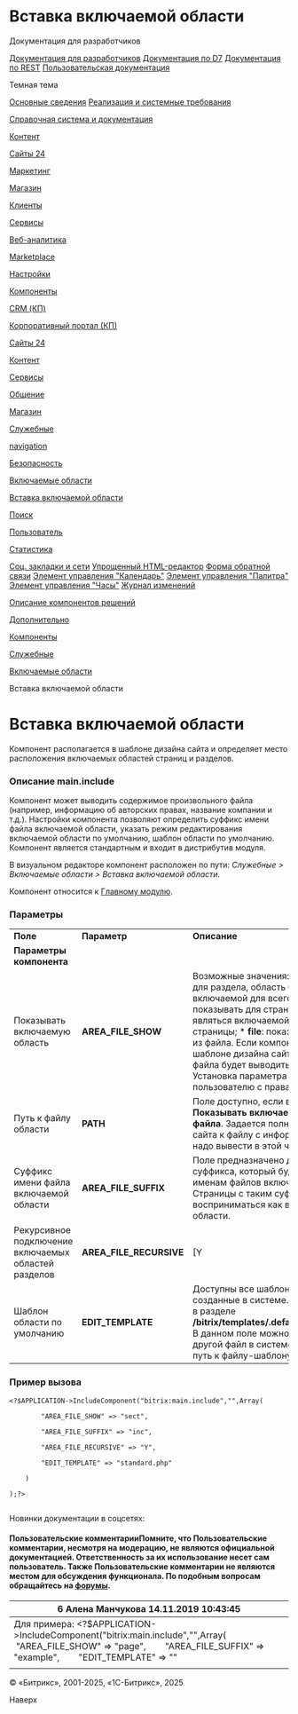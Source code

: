 # Вставка включаемой области

Документация для разработчиков

[Документация для разработчиков](https://dev.1c-bitrix.ru/api_help/)
[Документация по D7](https://dev.1c-bitrix.ru/api_d7/)
[Документация по REST](https://dev.1c-bitrix.ru/rest_help/)
[Пользовательская документация](https://dev.1c-bitrix.ru/user_help/)

Темная тема

[Основные сведения](/user_help/index.php)
[Реализация и системные требования](/user_help/reqintro.php)

[Справочная система и документация](/user_help/help/index.php)

[Контент](/user_help/content/index.php)

[Сайты 24](/user_help/sites24/index.php)

[Маркетинг](/user_help/marketing/index.php)

[Магазин](/user_help/store/index.php)

[Клиенты](/user_help/clients/index.php)

[Сервисы](/user_help/service/index.php)

[Веб-аналитика](/user_help/statistic/index.php)

[Marketplace](/user_help/marketplace/index.php)

[Настройки](/user_help/settings/index.php)

[Компоненты](/user_help/components/index.php)

[CRM (КП)](/user_help/components/crm/index.php)

[Корпоративный портал (КП)](/user_help/components/intranet/index.php)

[Сайты 24](/user_help/components/landing/index.php)

[Контент](/user_help/components/content/index.php)

[Сервисы](/user_help/components/services/index.php)

[Общение](/user_help/components/obschenie/index.php)

[Магазин](/user_help/components/magazin/index.php)

[Служебные](/user_help/components/sluzhebnie/index.php)

[navigation](/user_help/components/sluzhebnie/navigation/index.php)

[Безопасность](/user_help/components/sluzhebnie/security/index.php)

[Включаемые области](/user_help/components/sluzhebnie/included_regions/index.php)

[Вставка включаемой области](/user_help/components/sluzhebnie/included_regions/main_include.php)

[Поиск](/user_help/components/sluzhebnie/search/index.php)

[Пользователь](/user_help/components/sluzhebnie/user/index.php)

[Статистика](/user_help/components/sluzhebnie/statistic/index.php)

[Соц. закладки и сети](/user_help/components/sluzhebnie/main_share.php)
[Упрощенный HTML-редактор](/user_help/components/sluzhebnie/fileman_light_editor.php)
[Форма обратной связи](/user_help/components/sluzhebnie/main_feedback.php)
[Элемент управления "Календарь"](/user_help/components/sluzhebnie/main_calendar.php)
[Элемент управления "Палитра"](/user_help/components/sluzhebnie/main_colorpicker.php)
[Элемент управления "Часы"](/user_help/components/sluzhebnie/main_clock.php)
[Журнал изменений](/user_help/components/sluzhebnie/event_list.php)

[Описание компонентов решений](/user_help/description_decisions/index.php)

[Дополнительно](/user_help/additional/index.php)

[Компоненты](/user_help/components/index.php)

[Служебные](/user_help/components/sluzhebnie/index.php)

[Включаемые области](/user_help/components/sluzhebnie/included_regions/index.php)

Вставка включаемой области

# Вставка включаемой области

Компонент располагается в шаблоне дизайна сайта и определяет место расположения включаемых областей страниц и разделов.

### Описание **main.include**

Компонент может выводить содержимое произвольного файла (например, информацию об авторских правах, название компании и т.д.). Настройки компонента позволяют определить суффикс имени файла включаемой области, указать режим редактирования включаемой области по умолчанию, шаблон области по умолчанию. Компонент является стандартным и входит в дистрибутив модуля.

В визуальном редакторе компонент расположен по пути: *Служебные > Включаемые области > Вставка включаемой области*.

Компонент относится к [Главному модулю](/user_help/settings/settings/index.php).

### Параметры

|  |  |  |
| --- | --- | --- |
| **Поле** | **Параметр** | **Описание** |
| **Параметры компонента** | | |
| Показывать включаемую область | **AREA\_FILE\_SHOW** | Возможные значения:  * **sect**: показывать для раздела, область будет являться включаемой для всего раздела; * **page**: показывать для страницы, область будет являться включаемой только для текущей страницы; * **file**: показывать информацию из файла. Если компонент расположить в шаблоне дизайна сайта, то информация из файла будет выводиться на всем сайте. Установка параметра доступна только пользователю с правами **edit\_php**. |
| Путь к файлу области | **PATH** | Поле доступно, если выбрано **Показывать включаемую область из файла**. Задается полный путь от корня сайта к файлу с информацией, которую надо вывести в этой части сайта. |
| Суффикс имени файла включаемой области | **AREA\_FILE\_SUFFIX** | Поле предназначено для указания суффикса, который будет добавляться к именам файлов включаемых областей. Страницы с таким суффиксом будут восприниматься как включаемые области. |
| Рекурсивное подключение включаемых областей разделов | **AREA\_FILE\_RECURSIVE** | [Y|N] Настройка доступна при отмеченной области **Показывать включаемую область** (**AREA\_FILE\_SHOW**) в значение для раздела (**sect**). При отмеченной опции включаемые области разделов будут подключаться рекурсивно, т.е. если в папке более низкого уровня есть своя включаемая область, то она будет показана. Если же текущий раздел не имеет своей включаемой области, то рекурсивно до корня сайта будут проверяться все разделы до самого верхнего и будет выведена первая встретившаяся включаемая область. |
| Шаблон области по умолчанию | **EDIT\_TEMPLATE** | Доступны все шаблоны страниц, созданные в системе. Они располагаются в разделе **/bitrix/templates/.default/page\_templates/**. В данном поле можно указать любой другой файл в системе, указав полный путь к файлу-шаблону. |

### Пример вызова

```
<?$APPLICATION->IncludeComponent("bitrix:main.include","",Array(
		"AREA_FILE_SHOW" => "sect", 
		"AREA_FILE_SUFFIX" => "inc", 
		"AREA_FILE_RECURSIVE" => "Y", 
		"EDIT_TEMPLATE" => "standard.php" 
	)
);?>

```

Новинки документации в соцсетях:

#### Пользовательские комментарииПомните, что Пользовательские комментарии, несмотря на модерацию, не являются официальной документацией. Ответственность за их использование несет сам пользователь. Также Пользовательские комментарии не являются местом для обсуждения функционала. По подобным вопросам обращайтесь на [форумы](http://dev.1c-bitrix.ru/community/forums/group1/).

| 6  **Алена Манчукова** 14.11.2019 10:43:45 |
| --- |
| Для примера:   <?$APPLICATION->IncludeComponent("bitrix:main.include","",Array(         "AREA\_FILE\_SHOW" => "page",          "AREA\_FILE\_SUFFIX" => "example",          "EDIT\_TEMPLATE" => "" |
|  |

© «Битрикс», 2001-2025, «1С-Битрикс», 2025

Наверх